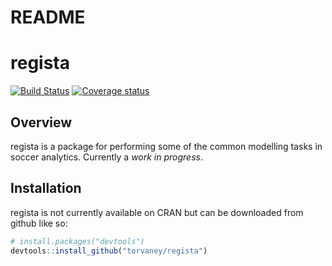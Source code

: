 README
================

<!-- README.md is generated from README.Rmd. Please edit that file -->
regista
=======

[![Build Status](https://travis-ci.org/Torvaney/regista.svg?branch=master)](https://travis-ci.org/Torvaney/regista) [![Coverage status](https://codecov.io/gh/Torvaney/regista/branch/master/graph/badge.svg)](https://codecov.io/github/Torvaney/regista?branch=master)

Overview
--------

regista is a package for performing some of the common modelling tasks in soccer analytics. Currently a *work in progress*.

Installation
------------

regista is not currently available on CRAN but can be downloaded from github like so:

``` r
# install.packages("devtools")
devtools::install_github("torvaney/regista")
```
